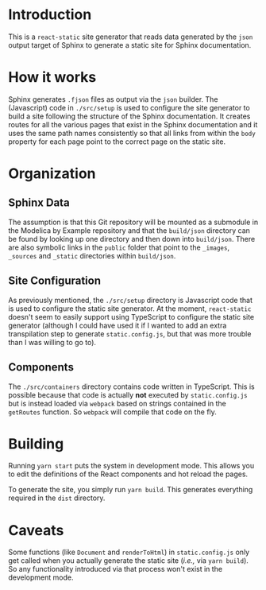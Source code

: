 # Introduction

This is a `react-static` site generator that reads data generated by the `json` output target
of Sphinx to generate a static site for Sphinx documentation.

# How it works

Sphinx generates `.fjson` files as output via the `json` builder.  The (Javascript) code
in `./src/setup` is used to configure the site generator to build a site following the
structure of the Sphinx documentation.  It creates routes for all the various pages
that exist in the Sphinx documentation and it uses the same path names consistently so
that all links from within the `body` property for each page point to the correct page
on the static site.

# Organization

## Sphinx Data

The assumption is that this Git repository will be mounted as a submodule in the
Modelica by Example repository and that the `build/json` directory can be found
by looking up one directory and then down into `build/json`.  There are also symbolic
links in the `public` folder that point to the `_images`, `_sources` and `_static`
directories within `build/json`.

## Site Configuration

As previously mentioned, the `./src/setup` directory is Javascript code that is used to
configure the static site generator.  At the moment, `react-static` doesn't seem to
easily support using TypeScript to configure the static site generator (although I
could have used it if I wanted to add an extra transpilation step to generate
`static.config.js`, but that was more trouble than I was willing to go to).

## Components

The `./src/containers` directory contains code written in TypeScript.  This is possible 
because that code is actually **not** executed by `static.config.js` but is instead
loaded via `webpack` based on strings contained in the `getRoutes` function.  So `webpack`
will compile that code on the fly.

# Building

Running `yarn start` puts the system in development mode.  This allows you to edit the
definitions of the React components and hot reload the pages.

To generate the site, you simply run `yarn build`.  This generates everything required
in the `dist` directory.

# Caveats

Some functions (like `Document` and `renderToHtml`) in `static.config.js` only get called
when you actually generate the static site (*i.e.,* via `yarn build`).  So any functionality
introduced via that process won't exist in the development mode.
